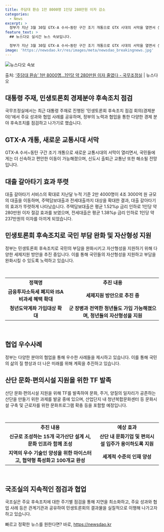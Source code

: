 ```yaml
---
title: 주담대 환승 1만 8000명 1인당 280만원 이자 감소
categories:
  - News
excerpt: >
  정부가 지난 3월 30일 GTX-A 수서~동탄 구간 조기 개통으로 GTX 시대의 서막을 열면서 신속하고 편안…
feature_text: >
  ## 뉴스다오 실시간 뉴스 속보입니다.

  정부가 지난 3월 30일 GTX-A 수서~동탄 구간 조기 개통으로 GTX 시대의 서막을 열면서 신속하고 편안…
image: 'https://newsdao.kr/res/images/meta/newsdao_breakingnews.jpg'
---
```


![뉴스다오 속보](https://newsdao.kr/res/images/meta/newsdao_breakingnews.jpg)

<p>출처: <a href="https://newsdao.kr/3508" rel="dofollow">‘주담대 환승’ 1만 8000명…1인당 약 280만원 이자 줄였다 - 국무조정실</a> | 뉴스다오</p>

<h2 data-ke-size="size26">대통령 주재, 민생토론회 경제분야 후속조치 점검</h2>
국무조정실에서는 최근 대통령 주재로 진행된 '민생토론회 후속조치 점검 회의(경제분야)'에서 주요 성과와 협업 사례를 공유하며, 정부의 노력과 협업을 통한 다양한 경제 분야 후속조치를 점검하고 나가기로 했습니다.

<h2 data-ke-size="size26">GTX-A 개통, 새로운 교통시대 서막</h2>
GTX-A 수서~동탄 구간 조기 개통으로 새로운 교통시대의 서막이 열리면서, 국민들에게는 더 신속하고 편안한 이동이 가능해졌으며, 신도시 출퇴근 교통난 또한 해소될 전망입니다.

<h2 data-ke-size="size26">대출 갈아타기 효과 뚜렷</h2>
대출 갈아타기 서비스의 확대로 지난달 누적 기준 2만 4000명이 4조 3000억 원 규모의 대출을 이동하며, 주택담보대출과 전세대출까지 대상을 확대한 결과, 대출 갈아타기의 효과가 뚜렷하게 나타났습니다. 주택담보대출은 평균 1.52%p 금리 인하로 1인당 약 280만원 이자 절감 효과를 보였으며, 전세대출은 평균 1.38%p 금리 인하로 1인당 약 237만원의 이자를 아끼게 되었습니다.

<h2 data-ke-size="size26">민생토론회 후속조치로 국민 부담 완화 및 자산형성 지원</h2>
정부는 민생토론회 후속조치로 국민의 부담을 완화시키고 자산형성을 지원하기 위해 다양한 세제지원 방안을 추진 중입니다. 이를 통해 국민들의 자산형성을 지원하고 부담을 완화시킬 수 있도록 노력하고 있습니다.

<p data-ke-size="size16">&nbsp;</p>

<table>
	<tbody>
		<tr>
			<td style="text-align: center; height: 17px;"><b>정책명</b></td>
			<td style="text-align: center; height: 17px;"><b>추진 내용</b></td>
		</tr>
		<tr>
			<td style="text-align: center; height: 17px;"><b>금융투자소득세 폐지와 ISA 비과세 혜택 확대</b></td>
			<td style="text-align: center; height: 17px;"><b>세제지원 방안으로 추진 중</b></td>
		</tr>
		<tr>
			<td style="text-align: center; height: 17px;"><b>청년도약계좌 가입대상 확대</b></td>
			<td style="text-align: center; height: 17px;"><b>군 장병과 전역한 청년들도 가입 가능해졌으며, 청년들의 자산형성을 지원</b></td>
		</tr>
	</tbody>
</table>

<p data-ke-size="size16">&nbsp;</p>

<h2 data-ke-size="size26">협업 우수사례</h2>
정부는 다양한 분야의 협업을 통해 우수한 사례들을 제시하고 있습니다. 이를 통해 국민의 삶의 질 향상과 더 나은 미래를 위해 계획을 추진하고 있습니다.

<h2 data-ke-size="size26">산단 문화·편의시설 지원을 위한 TF 발족</h2>
산단 문화·편의시설 지원을 위해 TF를 발족하여 문화, 주거, 양질의 일자리가 공존하는 산단을 만들기 위한 과제를 발굴 중에 있으며, 산업단지 내 청년복합문화센터 등 문화시설 구축 및 근로자를 위한 문화프로그램 확충 등을 포함할 예정입니다.

<p data-ke-size="size16">&nbsp;</p>

<table>
	<tbody>
		<tr>
			<td style="text-align: center; height: 17px;"><b>추진 내용</b></td>
			<td style="text-align: center; height: 17px;"><b>예상 효과</b></td>
		</tr>
		<tr>
			<td style="text-align: center; height: 17px;"><b>신규로 조성하는 15개 국가산단 설계 시, 문화 인프라 함께 조성</b></td>
			<td style="text-align: center; height: 17px;"><b>산단 내 문화기업 및 편의시설 입주가 용이하도록 지원</b></td>
		</tr>
		<tr>
			<td style="text-align: center; height: 17px;"><b>지역의 우수 기술인 양성을 위한 마이스터고, 협약형 특성화고 100개교 완성</b></td>
			<td style="text-align: center; height: 17px;"><b>세계적 수준의 인재 양성</b></td>
		</tr>
	</tbody>
</table>

<p data-ke-size="size16">&nbsp;</p>

<h2 data-ke-size="size26">국조실의 지속적인 점검과 협업</h2>
국조실은 주요 후속조치에 대한 주기별 점검을 통해 지연을 최소화하고, 주요 성과와 협업 사례 등은 관계기관과 공유하여 민생토론회의 결과물을 실질적으로 이행해 나가고자 하고 있습니다. 

빠르고 정확한 뉴스를 원한다면? 바로, <a href="https://newsdao.kr" rel="dofollow">https://newsdao.kr</a>


